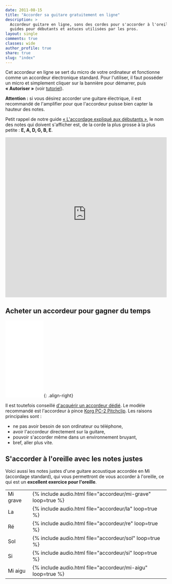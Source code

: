 ```yaml
---
date: 2011-08-15
title: "Accorder sa guitare gratuitement en ligne"
description: >
  Accordeur guitare en ligne, sons des cordes pour s'accorder à l'oreille, 
  guides pour débutants et astuces utilisées par les pros.
layout: single
comments: true
classes: wide
author_profile: true
share: true
slug: "index"
---
```


Cet accordeur en ligne se sert du micro de votre ordinateur et fonctionne comme 
un accordeur électronique standard. Pour l'utiliser, il faut posséder un micro 
et simplement cliquer sur la bannière pour démarrer, puis **« Autoriser »** 
(voir [tutoriel][tutoriel]).

**Attention :** si vous désirez accorder une guitare électrique, il est 
recommandé de l'amplifier pour que l'accordeur puisse bien capter la hauteur 
des notes.

Petit rappel de notre guide [« L'accordage expliqué aux 
débutants »][debutants], le nom des notes qui doivent s'afficher est, de la 
corde la plus grosse à la plus petite : **E, A, D, G, B, E**.

<iframe allow="microphone" style="height: 500px; width: 100%; border: 0;" src="https://accordeur.accordersaguitare.com/"></iframe>

<script async src="//pagead2.googlesyndication.com/pagead/js/adsbygoogle.js"></script>
<!-- asg-accordeur -->
<ins class="adsbygoogle"
     style="display:block; border:0"
     data-ad-client="ca-pub-2493011358476103"
     data-ad-slot="6081268093"
     data-ad-format="auto"
     data-full-width-responsive="true"></ins>
<script>
(adsbygoogle = window.adsbygoogle || []).push({});
</script>

## Acheter un accordeur pour gagner du temps

<iframe style="width:120px;height:240px;" marginwidth="0" marginheight="0" scrolling="no" frameborder="0" src="//ws-eu.amazon-adsystem.com/widgets/q?ServiceVersion=20070822&OneJS=1&Operation=GetAdHtml&MarketPlace=FR&source=ac&ref=qf_sp_asin_til&ad_type=product_link&tracking_id=sdm0b-21&marketplace=amazon&region=FR&placement=B07DZRSV54&asins=B07DZRSV54&linkId=1665b427db5e477a5a4988b4a81bb176&show_border=true&link_opens_in_new_window=true"></iframe>{: .align-right}

Il est toutefois conseillé [d'acquérir un accordeur 
dédié][acheter-un-accordeur]. Le modèle recommandé est l'accordeur à pince 
[Korg PC-2 Pitchclip][korg-pc2]. Les raisons principales sont :

- ne pas avoir besoin de son ordinateur ou téléphone,
- avoir l'accordeur directement sur la guitare,
- pouvoir s'accorder même dans un environnement bruyant,
- bref, aller plus vite.

## S'accorder à l'oreille avec les notes justes

Voici aussi les notes justes d'une guitare acoustique accordée en Mi (accordage 
standard), qui vous permettront de vous accorder à l'oreille, ce qui est un 
**excellent exercice pour l'oreille**.

<table>
  <tr>
    <td>Mi grave</td>
    <td>{% include audio.html file="accordeur/mi-grave" loop=true %}</td>
  </tr>
  <tr>
    <td>La</td>
    <td>{% include audio.html file="accordeur/la" loop=true %}</td>
  </tr>
  <tr>
    <td>Ré</td>
    <td>{% include audio.html file="accordeur/re" loop=true %}</td>
  </tr>
  <tr>
    <td>Sol</td>
    <td>{% include audio.html file="accordeur/sol" loop=true %}</td>
  </tr>
  <tr>
    <td>Si</td>
    <td>{% include audio.html file="accordeur/si" loop=true %}</td>
  </tr>
  <tr>
    <td>Mi aigu</td>
    <td>{% include audio.html file="accordeur/mi-aigu" loop=true %}</td>
  </tr>
</table>

[tutoriel]:/tutoriel/
[debutants]:/l-accordage-explique-aux-debutants/
[acheter-un-accordeur]:/acheter-un-accordeur/
[korg-pc2]:http://bit.ly/korg-pc2
